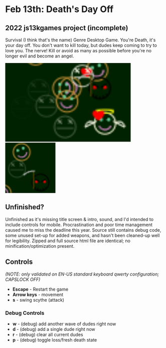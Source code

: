# Feb 13th: Death's Day Off
## 2022 js13kgames project (incomplete)

Survival (I think that's the name) Genre Desktop Game.  You're Death, it's your day off.  You don't want to kill today, but dudes keep coming to try to love you.  The nerve!  Kill or avoid as many as possible before you're no longer evil and become an angel.

![Feb 13th: Death's Day Off - Big Screenshot](./ss_big.png)
![Feb 13th: Death's Day Off - Small Screenshot](./ss_small.png)


## Unfinished?
Unfinished as it's missing title screen & intro, sound, and I'd intended to include controls for mobile.  Procrastination and poor time management caused me to miss the deadline this year. Source still contains debug code, some unused set-up for added weapons, and hasn't been cleaned-up well for legibility. Zipped and full source html file are identical; no minification/optimization present.

## Controls
_(NOTE: only validated on EN-US standard keyboard qwerty configuration; CAPSLOCK OFF)_

* **Escape** - Restart the game
* **Arrow keys** - movement
* **s** - swing scythe (attack)

### Debug Controls
* **w** - (debug) add another wave of dudes right now
* **d** - (debug) add a single dude right now
* **r** - (debug) clear all current dudes
* **p** - (debug) toggle loss/fresh death state 
